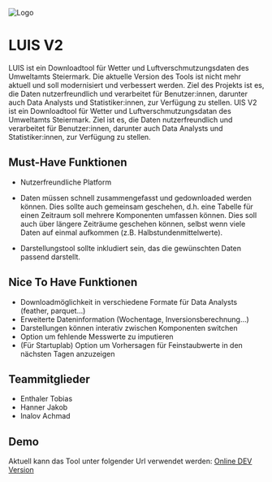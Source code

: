 ![Logo](https://git-iit.fh-joanneum.at/swd23-hackathon/luis-v2/-/tree/main/src/assets/logo/LuisV2Logo.png)

# LUIS V2

LUIS ist ein Downloadtool für Wetter und Luftverschmutzungsdaten des Umweltamts Steiermark. Die aktuelle Version des Tools ist nicht mehr aktuell und soll modernisiert und verbessert werden. Ziel des Projekts ist es, die Daten nutzerfreundlich und verarbeitet für Benutzer:innen, darunter auch Data Analysts und Statistiker:innen, zur Verfügung zu stellen. UIS V2 ist ein Downloadtool für Wetter und Luftverschmutzungsdatan des Umweltamts Steiermark. Ziel ist es, die Daten nutzerfreundlich und verarbeitet für Benutzer:innen, darunter auch Data Analysts und Statistiker:innen, zur Verfügung zu stellen.

## Must-Have Funktionen

- Nutzerfreundliche Platform
- Daten müssen schnell zusammengefasst und gedownloaded werden können. Dies sollte auch gemeinsam geschehen, d.h. eine Tabelle für einen Zeitraum soll
mehrere Komponenten umfassen können. Dies soll auch über längere Zeiträume geschehen
können, selbst wenn viele Daten auf einmal aufkommen (z.B. Halbstundenmittelwerte).

- Darstellungstool sollte inkludiert sein, das die gewünschten Daten passend
darstellt.

## Nice To Have Funktionen

- Downloadmöglichkeit in verschiedene Formate für Data Analysts (feather, parquet…) 
- Erweiterte Dateninformation (Wochentage, Inversionsberechnung…)
- Darstellungen können interativ zwischen Komponenten switchen
- Option um fehlende Messwerte zu imputieren
- (Für Startuplab) Option um Vorhersagen für Feinstaubwerte in den nächsten Tagen anzuzeigen

## Teammitglieder
- Enthaler Tobias
- Hanner Jakob
- Inalov Achmad


## Demo

Aktuell kann das Tool unter folgender Url verwendet werden:
[Online DEV Version](https://luis-v2.projects.enthaler.dev/)

